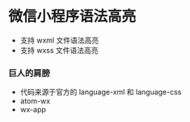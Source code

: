 # 微信小程序语法高亮

- 支持 wxml 文件语法高亮
- 支持 wxss 文件语法高亮

### 巨人的肩膀

- 代码来源于官方的 language-xml 和 language-css
- atom-wx
- wx-app
